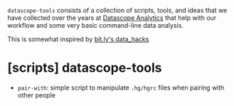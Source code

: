 `datascope-tools` consists of a collection of scripts, tools, and
ideas that we have collected over the years at
[Datascope Analytics](http://datascopeanalytics.com) that help with
our workflow and some very basic command-line data analysis.

This is somewhat inspired by
[bit.ly's data_hacks](https://github.com/bitly/data_hacks)

[scripts] datascope-tools
=========================

* `pair-with`: simple script to manipulate `.hg/hgrc` files when
  pairing with other people
